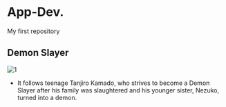 # App-Dev.
My first repository

## Demon Slayer


![1](https://github.com/Dan2028/App-Dev./assets/134050301/4715e4ac-8052-43e6-bf38-32b1947a0989)


- It follows teenage Tanjiro Kamado, who strives to become a Demon Slayer after his family was slaughtered and his younger sister, Nezuko, turned into a demon.
